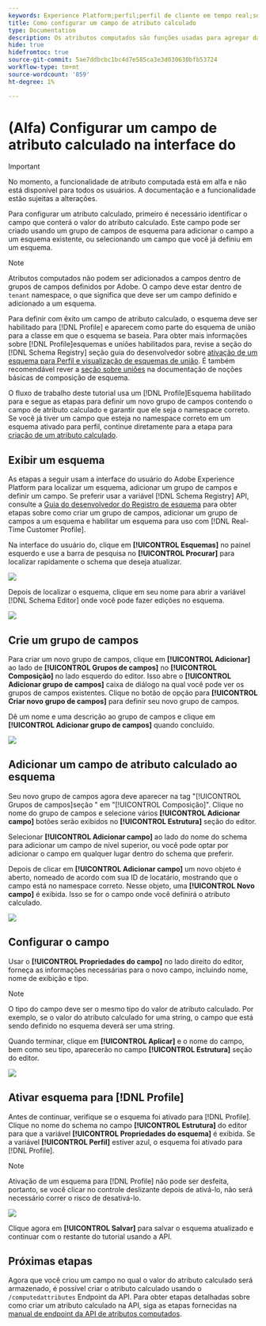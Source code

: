 ```yaml
---
keywords: Experience Platform;perfil;perfil de cliente em tempo real;solução de problemas;API
title: Como configurar um campo de atributo calculado
type: Documentation
description: Os atributos computados são funções usadas para agregar dados no nível do evento em atributos no nível do perfil. Para configurar um atributo calculado, primeiro é necessário identificar o campo que conterá o valor do atributo calculado. Este campo pode ser criado usando um grupo de campos de esquema para adicionar o campo a um esquema existente, ou selecionando um campo que você já definiu em um esquema.
hide: true
hidefromtoc: true
source-git-commit: 5ae7ddbcbc1bc4d7e585ca3e3d030630bfb53724
workflow-type: tm+mt
source-wordcount: '859'
ht-degree: 1%

---
```



# (Alfa) Configurar um campo de atributo calculado na interface do

>[!IMPORTANT]
>
>No momento, a funcionalidade de atributo computada está em alfa e não está disponível para todos os usuários. A documentação e a funcionalidade estão sujeitas a alterações.

Para configurar um atributo calculado, primeiro é necessário identificar o campo que conterá o valor do atributo calculado. Este campo pode ser criado usando um grupo de campos de esquema para adicionar o campo a um esquema existente, ou selecionando um campo que você já definiu em um esquema.

>[!NOTE]
>
>Atributos computados não podem ser adicionados a campos dentro de grupos de campos definidos por Adobe. O campo deve estar dentro de `tenant` namespace, o que significa que deve ser um campo definido e adicionado a um esquema.

Para definir com êxito um campo de atributo calculado, o esquema deve ser habilitado para [!DNL Profile] e aparecem como parte do esquema de união para a classe em que o esquema se baseia. Para obter mais informações sobre [!DNL Profile]esquemas e uniões habilitados para, revise a seção do [!DNL Schema Registry] seção guia do desenvolvedor sobre [ativação de um esquema para Perfil e visualização de esquemas de união](../../xdm/api/getting-started.md). É também recomendável rever a [seção sobre uniões](../../xdm/schema/composition.md) na documentação de noções básicas de composição de esquema.

O fluxo de trabalho deste tutorial usa um [!DNL Profile]Esquema habilitado para e segue as etapas para definir um novo grupo de campos contendo o campo de atributo calculado e garantir que ele seja o namespace correto. Se você já tiver um campo que esteja no namespace correto em um esquema ativado para perfil, continue diretamente para a etapa para [criação de um atributo calculado](#create-a-computed-attribute).

## Exibir um esquema

As etapas a seguir usam a interface do usuário do Adobe Experience Platform para localizar um esquema, adicionar um grupo de campos e definir um campo. Se preferir usar a variável [!DNL Schema Registry] API, consulte a [Guia do desenvolvedor do Registro de esquema](../../xdm/api/getting-started.md) para obter etapas sobre como criar um grupo de campos, adicionar um grupo de campos a um esquema e habilitar um esquema para uso com [!DNL Real-Time Customer Profile].

Na interface do usuário do, clique em **[!UICONTROL Esquemas]** no painel esquerdo e use a barra de pesquisa no **[!UICONTROL Procurar]** para localizar rapidamente o schema que deseja atualizar.

![](../images/computed-attributes/Schemas-Browse.png)

Depois de localizar o esquema, clique em seu nome para abrir a variável [!DNL Schema Editor] onde você pode fazer edições no esquema.

![](../images/computed-attributes/Schema-Editor.png)

## Crie um grupo de campos

Para criar um novo grupo de campos, clique em **[!UICONTROL Adicionar]** ao lado de **[!UICONTROL Grupos de campos]** no **[!UICONTROL Composição]** no lado esquerdo do editor. Isso abre o **[!UICONTROL Adicionar grupo de campos]** caixa de diálogo na qual você pode ver os grupos de campos existentes. Clique no botão de opção para **[!UICONTROL Criar novo grupo de campos]** para definir seu novo grupo de campos.

Dê um nome e uma descrição ao grupo de campos e clique em **[!UICONTROL Adicionar grupo de campos]** quando concluído.

![](../images/computed-attributes/Add-field-group.png)

## Adicionar um campo de atributo calculado ao esquema

Seu novo grupo de campos agora deve aparecer na tag &quot;[!UICONTROL Grupos de campos]seção &quot; em &quot;[!UICONTROL Composição]&quot;. Clique no nome do grupo de campos e selecione vários **[!UICONTROL Adicionar campo]** botões serão exibidos no **[!UICONTROL Estrutura]** seção do editor.

Selecionar **[!UICONTROL Adicionar campo]** ao lado do nome do schema para adicionar um campo de nível superior, ou você pode optar por adicionar o campo em qualquer lugar dentro do schema que preferir.

Depois de clicar em **[!UICONTROL Adicionar campo]** um novo objeto é aberto, nomeado de acordo com sua ID de locatário, mostrando que o campo está no namespace correto. Nesse objeto, uma **[!UICONTROL Novo campo]** é exibida. Isso se for o campo onde você definirá o atributo calculado.

![](../images/computed-attributes/New-field.png)

## Configurar o campo

Usar o **[!UICONTROL Propriedades do campo]** no lado direito do editor, forneça as informações necessárias para o novo campo, incluindo nome, nome de exibição e tipo.

>[!NOTE]
>
>O tipo do campo deve ser o mesmo tipo do valor de atributo calculado. Por exemplo, se o valor do atributo calculado for uma string, o campo que está sendo definido no esquema deverá ser uma string.

Quando terminar, clique em **[!UICONTROL Aplicar]** e o nome do campo, bem como seu tipo, aparecerão no campo **[!UICONTROL Estrutura]** seção do editor.

![](../images/computed-attributes/Apply.png)

## Ativar esquema para [!DNL Profile]

Antes de continuar, verifique se o esquema foi ativado para [!DNL Profile]. Clique no nome do schema no campo **[!UICONTROL Estrutura]** do editor para que a variável **[!UICONTROL Propriedades do esquema]** é exibida. Se a variável **[!UICONTROL Perfil]** estiver azul, o esquema foi ativado para [!DNL Profile].

>[!NOTE]
>
>Ativação de um esquema para [!DNL Profile] não pode ser desfeita, portanto, se você clicar no controle deslizante depois de ativá-lo, não será necessário correr o risco de desativá-lo.

![](../images/computed-attributes/Profile.png)

Clique agora em **[!UICONTROL Salvar]** para salvar o esquema atualizado e continuar com o restante do tutorial usando a API.

## Próximas etapas

Agora que você criou um campo no qual o valor do atributo calculado será armazenado, é possível criar o atributo calculado usando o `/computedattributes` Endpoint da API. Para obter etapas detalhadas sobre como criar um atributo calculado na API, siga as etapas fornecidas na [manual de endpoint da API de atributos computados](ca-api.md).